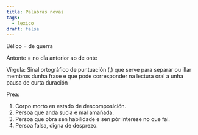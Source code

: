 ```yaml
---
title: Palabras novas
tags:
  - lexico
draft: false
---
```

Bélico = de guerra

Antonte = no día anterior ao de onte

Vírgula: Sinal ortográfico de puntuación (,) que serve para separar ou illar membros dunha frase e que pode corresponder na lectura oral a unha pausa de curta duración

Prea: 

1. Corpo morto en estado de descomposición.
2. Persoa que anda sucia e mal amañada.
3. Persoa que obra sen habilidade e sen pór interese no que fai.
4. Persoa falsa, digna de desprezo.